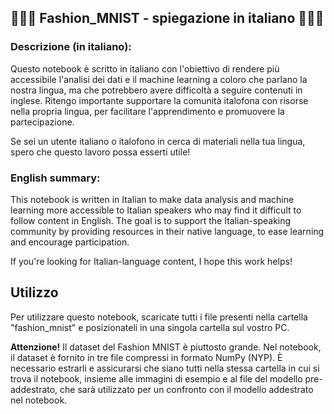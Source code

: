 ## 💚🤍🩷  Fashion_MNIST - spiegazione in italiano 💚🤍🩷
### Descrizione (in italiano):
Questo notebook è scritto in italiano con l'obiettivo di rendere più accessibile l'analisi dei dati e il machine learning a coloro che parlano la nostra lingua, ma che potrebbero avere difficoltà a seguire contenuti in inglese. Ritengo importante supportare la comunità italofona con risorse nella propria lingua, per facilitare l'apprendimento e promuovere la partecipazione.

Se sei un utente italiano o italofono in cerca di materiali nella tua lingua, spero che questo lavoro possa esserti utile!

### English summary:
This notebook is written in Italian to make data analysis and machine learning more accessible to Italian speakers who may find it difficult to follow content in English. The goal is to support the Italian-speaking community by providing resources in their native language, to ease learning and encourage participation.

If you're looking for Italian-language content, I hope this work helps!

## Utilizzo
Per utilizzare questo notebook, scaricate tutti i file presenti nella cartella "fashion_mnist" e posizionateli in una singola cartella sul vostro PC.

**Attenzione!** Il dataset del Fashion MNIST è piuttosto grande. Nel notebook, il dataset è fornito in tre file compressi in formato NumPy (NYP). È necessario estrarli e assicurarsi che siano tutti nella stessa cartella in cui si trova il notebook, insieme alle immagini di esempio e al file del modello pre-addestrato, che sarà utilizzato per un confronto con il modello addestrato nel notebook.
